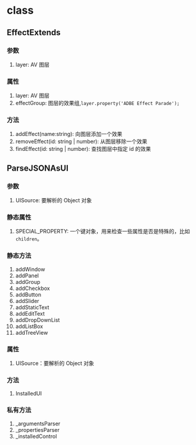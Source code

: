 # class

## EffectExtends

### 参数

1. layer: AV 图层

### 属性

1. layer: AV 图层
2. effectGroup: 图层的效果组,`layer.property('ADBE Effect Parade');`

### 方法

1. addEffect(name:string): 向图层添加一个效果
2. removeEffect(id: string | number): 从图层移除一个效果
3. findEffect(id: string | number): 查找图层中指定 id 的效果

## ParseJSONAsUI

### 参数

1. UISource: 要解析的 Object 对象

### 静态属性

1. SPECIAL_PROPERTY: 一个键对象，用来检查一些属性是否是特殊的，比如 `children`。

### 静态方法

1. addWindow
2. addPanel
3. addGroup
4. addCheckbox
5. addButton
6. addSlider
7. addStaticText
8. addEditText
9. addDropDownList
10. addListBox
11. addTreeView

### 属性

1. UISource：要解析的 Object 对象

### 方法

1. InstalledUI

### 私有方法

1. \_argumentsParser
2. \_propertiesParser
3. \_installedControl
